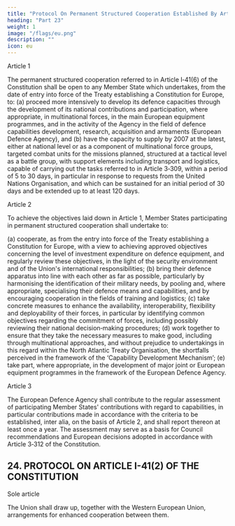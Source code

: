 ```yaml
---
title: "Protocol On Permanent Structured Cooperation Established By Article 1-41 and Article 3-312 of The Constitution"
heading: "Part 23"
weight: 1
image: "/flags/eu.png"
description: ""
icon: eu
---
```



<!-- THE HIGH CONTRACTING PARTIES,
HAVING REGARD TO Article I‑41(6) and Article 3‑312 of the Constitution,
RECALLING that the Union is pursuing a common foreign and security policy based on the achievement of growing
convergence of action by Member States;
RECALLING that the common security and defence policy is an integral part of the common foreign and security
policy; that it provides the Union with operational capacity drawing on civil and military assets; that the Union may use
such assets in the tasks referred to in Article 3‑309 of the Constitution outside the Union for peace‑keeping, conflict
prevention and strengthening international security in accordance with the principles of the United Nations Charter;
that the performance of these tasks is to be undertaken using capabilities provided by the Member States in accordance
with the principle of a single set of forces;
RECALLING that the common security and defence policy of the Union does not prejudice the specific character of the
security and defence policy of certain Member States;
RECALLING that the common security and defence policy of the Union respects the obligations under the North
Atlantic Treaty of those Member States, which see their common defence realised in the North Atlantic Treaty
Organisation, which remains the foundation of the collective defence of its members, and is compatible with the
common security and defence policy established within that framework;
CONVINCED that a more assertive Union role in security and defence matters will contribute to the vitality of a
renewed Atlantic Alliance, in accordance with the Berlin Plus arrangements;
DETERMINED to ensure that the Union is capable of fully assuming its responsibilities within the international
community;
RECOGNISING that the United Nations Organisation may request the Union's assistance for the urgent implementation
of missions undertaken under Chapters VI and VII of the United Nations Charter;
RECOGNISING that the strengthening of the security and defence policy will require efforts by Member States in the
area of capabilities;
CONSCIOUS that embarking on a new stage in the development of the European security and defence policy involves a
determined effort by the Member States concerned;
RECALLING the importance of the Minister for Foreign Affairs being fully involved in proceedings relating to
permanent structured cooperation,
HAVE AGREED UPON the following provisions, which shall be annexed to the Constitution: -->

Article 1

The permanent structured cooperation referred to in Article I‑41(6) of the Constitution shall be open
to any Member State which undertakes, from the date of entry into force of the Treaty establishing a
Constitution for Europe, to:
(a) proceed more intensively to develop its defence capacities through the development of its
national contributions and participation, where appropriate, in multinational forces, in the main
European equipment programmes, and in the activity of the Agency in the field of defence
capabilities development, research, acquisition and armaments (European Defence Agency), and
(b) have the capacity to supply by 2007 at the latest, either at national level or as a component of
multinational force groups, targeted combat units for the missions planned, structured at a
tactical level as a battle group, with support elements including transport and logistics, capable of
carrying out the tasks referred to in Article 3‑309, within a period of 5 to 30 days, in particular
in response to requests from the United Nations Organisation, and which can be sustained for an
initial period of 30 days and be extended up to at least 120 days.

Article 2

To achieve the objectives laid down in Article 1, Member States participating in permanent structured
cooperation shall undertake to:

(a) cooperate, as from the entry into force of the Treaty establishing a Constitution for Europe, with a
view to achieving approved objectives concerning the level of investment expenditure on defence
equipment, and regularly review these objectives, in the light of the security environment and of
the Union's international responsibilities;
(b) bring their defence apparatus into line with each other as far as possible, particularly by
harmonising the identification of their military needs, by pooling and, where appropriate,
specialising their defence means and capabilities, and by encouraging cooperation in the fields of
training and logistics;
(c) take concrete measures to enhance the availability, interoperability, flexibility and deployability of
their forces, in particular by identifying common objectives regarding the commitment of forces,
including possibly reviewing their national decision‑making procedures;
(d) work together to ensure that they take the necessary measures to make good, including through
multinational approaches, and without prejudice to undertakings in this regard within the North
Atlantic Treaty Organisation, the shortfalls perceived in the framework of the ‘Capability
Development Mechanism’;
(e) take part, where appropriate, in the development of major joint or European equipment
programmes in the framework of the European Defence Agency.

Article 3

The European Defence Agency shall contribute to the regular assessment of participating Member
States' contributions with regard to capabilities, in particular contributions made in accordance with
the criteria to be established, inter alia, on the basis of Article 2, and shall report thereon at least once
a year. The assessment may serve as a basis for Council recommendations and European decisions
adopted in accordance with Article 3‑312 of the Constitution.


## 24. PROTOCOL ON ARTICLE I-41(2) OF THE CONSTITUTION

<!-- THE HIGH CONTRACTING PARTIES,
BEARING IN MIND the need to implement fully the provisions of Article I-41(2) of the Constitution;
BEARING IN MIND that the policy of the Union in accordance with Article I-41(2) of the Constitution shall not
prejudice the specific character of the security and defence policy of certain Member States and shall respect the
obligations of certain Member States, which see their common defence realised in the North Atlantic Treaty
Organisation, under the North Atlantic Treaty and be compatible with the common security and defence policy
established within that framework,
HAVE AGREED UPON the following provision, which is annexed to the Treaty establishing a Constitution for Europe: -->

Sole article

The Union shall draw up, together with the Western European Union, arrangements for enhanced
cooperation between them.

